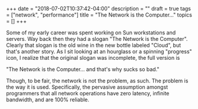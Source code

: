 +++
date = "2018-07-02T10:37:42-04:00"
description = ""
draft = true
tags = ["network", "performance"]
title = "The Network is the Computer..."
topics = []
+++

Some of my early career was spent working on Sun workstations and servers.
Way back then they had a slogan "The Network is the Computer".
Clearly that slogan is the old wine in the new bottle labeled "Cloud", but that's another story.
As I sit looking at an hourglass or a spinning "progress" icon,
I realize that the original slogan was incomplete,
the full version is

"The Network is the Computer... and that's why sucks so bad."

Though, to be fair, the network is not the problem, as such.  The
problem is the way it is used.  Specifically, the pervasive assumption
amongst programmers that all network operations have zero latency,
infinite bandwidth, and are 100% reliable.
